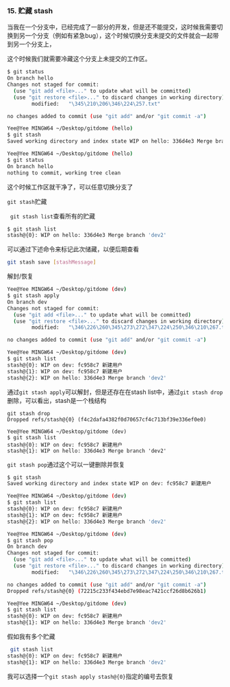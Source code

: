### 15. 贮藏 stash

当我在一个分支中，已经完成了一部分的开发，但是还不能提交，这时候我需要切换到另一个分支（例如有紧急bug），这个时候切换分支未提交的文件就会一起带到另一个分支上，

这个时候我们就需要冷藏这个分支上未提交的工作区。

```sh
$ git status
On branch hello
Changes not staged for commit:
  (use "git add <file>..." to update what will be committed)
  (use "git restore <file>..." to discard changes in working directory)
        modified:   "\345\210\206\346\224\257.txt"

no changes added to commit (use "git add" and/or "git commit -a")

Yee@Yee MINGW64 ~/Desktop/gitdome (hello)
$ git stash
Saved working directory and index state WIP on hello: 336d4e3 Merge branch 'dev2'

Yee@Yee MINGW64 ~/Desktop/gitdome (hello)
$ git status
On branch hello
nothing to commit, working tree clean

```

这个时候工作区就干净了，可以任意切换分支了

`git stash`贮藏

` git stash list`查看所有的贮藏

```bash
$ git stash list
stash@{0}: WIP on hello: 336d4e3 Merge branch 'dev2'

```

可以通过下述命令来标记此次储藏，以便后期查看

```bash
git stash save [stashMessage]
```



解封/恢复

```sh
Yee@Yee MINGW64 ~/Desktop/gitdome (dev)
$ git stash apply
On branch dev
Changes not staged for commit:
  (use "git add <file>..." to update what will be committed)
  (use "git restore <file>..." to discard changes in working directory)
        modified:   "\346\226\260\345\273\272\347\224\250\346\210\267.txt"

no changes added to commit (use "git add" and/or "git commit -a")

Yee@Yee MINGW64 ~/Desktop/gitdome (dev)
$ git stash list
stash@{0}: WIP on dev: fc958c7 新建用户
stash@{1}: WIP on dev: fc958c7 新建用户
stash@{2}: WIP on hello: 336d4e3 Merge branch 'dev2'

```

通过`git stash apply`可以解封，但是还存在在stash list中，通过`git stash drop`删除，可以看出，stash是一个栈结构

```$ git stash drop
git stash drop
Dropped refs/stash@{0} (f4c2dafa4382f0d70657cf4c713bf39e336ef0e0)

Yee@Yee MINGW64 ~/Desktop/gitdome (dev)
$ git stash list
stash@{0}: WIP on dev: fc958c7 新建用户
stash@{1}: WIP on hello: 336d4e3 Merge branch 'dev2'
```



`git stash pop`通过这个可以一键删除并恢复

```sh
$ git stash
Saved working directory and index state WIP on dev: fc958c7 新建用户

Yee@Yee MINGW64 ~/Desktop/gitdome (dev)
$ git stash list
stash@{0}: WIP on dev: fc958c7 新建用户
stash@{1}: WIP on dev: fc958c7 新建用户
stash@{2}: WIP on hello: 336d4e3 Merge branch 'dev2'

Yee@Yee MINGW64 ~/Desktop/gitdome (dev)
$ git stash pop
On branch dev
Changes not staged for commit:
  (use "git add <file>..." to update what will be committed)
  (use "git restore <file>..." to discard changes in working directory)
        modified:   "\346\226\260\345\273\272\347\224\250\346\210\267.txt"

no changes added to commit (use "git add" and/or "git commit -a")
Dropped refs/stash@{0} (72215c233f434ebd7e98eac7421ccf26d8b626b1)

Yee@Yee MINGW64 ~/Desktop/gitdome (dev)
$ git stash list
stash@{0}: WIP on dev: fc958c7 新建用户
stash@{1}: WIP on hello: 336d4e3 Merge branch 'dev2'

```





假如我有多个贮藏

```sh
 git stash list
stash@{0}: WIP on dev: fc958c7 新建用户
stash@{1}: WIP on hello: 336d4e3 Merge branch 'dev2'

```

我可以选择一个`git stash apply stash@{0}`指定的编号去恢复